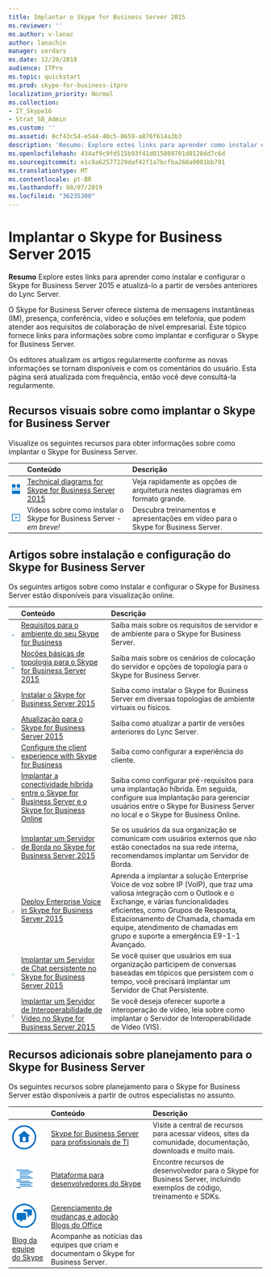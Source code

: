```yaml
---
title: Implantar o Skype for Business Server 2015
ms.reviewer: ''
ms.author: v-lanac
author: lanachin
manager: serdars
ms.date: 12/20/2018
audience: ITPro
ms.topic: quickstart
ms.prod: skype-for-business-itpro
localization_priority: Normal
ms.collection:
- IT_Skype16
- Strat_SB_Admin
ms.custom: ''
ms.assetid: 0cf43c54-e544-40c5-8659-a876f614a3b3
description: 'Resumo: Explore estes links para aprender como instalar e configurar o Skype for Business Server 2015 e atualizá-lo a partir de versões anteriores do Lync Server.'
ms.openlocfilehash: 434af9c9fd515b93f41d015009701d0128dd7c6d
ms.sourcegitcommit: e1c8a62577229daf42f1a7bcfba268a9001bb791
ms.translationtype: MT
ms.contentlocale: pt-BR
ms.lasthandoff: 08/07/2019
ms.locfileid: "36235300"
---
```

# <a name="deploy-skype-for-business-server-2015"></a>Implantar o Skype for Business Server 2015
 
**Resumo** Explore estes links para aprender como instalar e configurar o Skype for Business Server 2015 e atualizá-lo a partir de versões anteriores do Lync Server.
  
O Skype for Business Server oferece sistema de mensagens instantâneas (IM), presença, conferência, vídeo e soluções em telefonia, que podem atender aos requisitos de colaboração de nível empresarial. Este tópico fornece links para informações sobre como implantar e configurar o Skype for Business Server. 
  
Os editores atualizam os artigos regularmente conforme as novas informações se tornam disponíveis e com os comentários do usuário. Esta página será atualizada com frequência, então você deve consultá-la regularmente.
## <a name="visual-resources-about-how-to-deploy-skype-for-business-server"></a>Recursos visuais sobre como implantar o Skype for Business Server

Visualize os seguintes recursos para obter informações sobre como implantar o Skype for Business Server.
  
||**Conteúdo**|**Descrição**|
|:-----|:-----|:-----|
|![Ícone para diagramas técnicos](../media/87de0d09-77fd-46f2-b9f6-99a7998fd332.png)|[Technical diagrams for Skype for Business Server 2015](../technical-diagrams.md) <br/> |Veja rapidamente as opções de arquitetura nestes diagramas em formato grande.  <br/> |
|![Ícone para vídeos](../media/143e0d86-1c68-482a-9bf9-93e7966acca0.png)|Vídeos sobre como instalar o Skype for Business Server - *em breve!*  <br/> |Descubra treinamentos e apresentações em vídeo para o Skype for Business Server.  <br/> |
   
##  <a name="articles-about-skype-for-business-server-installation-and-configuration"></a>Artigos sobre instalação e configuração do Skype for Business Server

Os seguintes artigos sobre como instalar e configurar o Skype for Business Server estão disponíveis para visualização online. 
  
||**Conteúdo**|**Descrição**|
|:-----|:-----|:-----|
|![Ícone para documentação](../media/e4c786ef-1fff-4512-87c5-748543c60222.png)|[Requisitos para o ambiente do seu Skype for Business](../plan-your-deployment/requirements-for-your-environment/requirements-for-your-environment.md) <br/> |Saiba mais sobre os requisitos de servidor e de ambiente para o Skype for Business Server.  <br/> |
|![Ícone para documentação](../media/e4c786ef-1fff-4512-87c5-748543c60222.png)|[Noções básicas de topologia para o Skype for Business Server 2015](../plan-your-deployment/topology-basics/topology-basics.md) <br/> |Saiba mais sobre os cenários de colocação do servidor e opções de topologia para o Skype for Business Server.  <br/> |
|![Ícone numérico com instruções](../media/d73b5029-a6ba-4abd-9197-d8151dabf56e.png)|[Instalar o Skype for Business Server 2015](install/install.md) <br/> |Saiba como instalar o Skype for Business Server em diversas topologias de ambiente virtuais ou físicos.  <br/> |
|![Ícone numérico com instruções](../media/d73b5029-a6ba-4abd-9197-d8151dabf56e.png)|[Atualização para o Skype for Business Server 2015](upgrade-to-skype-for-business-server.md) <br/> |Saiba como atualizar a partir de versões anteriores do Lync Server.  <br/> |
|![Ícone numérico com instruções](../media/d73b5029-a6ba-4abd-9197-d8151dabf56e.png)|[Configure the client experience with Skype for Business](deploy-clients/configure-the-client-experience.md) <br/> |Saiba como configurar a experiência do cliente.  <br/> |
|![Ícone numérico com instruções](../media/d73b5029-a6ba-4abd-9197-d8151dabf56e.png)|[Implantar a conectividade híbrida entre o Skype for Business Server e o Skype for Business Online](../skype-for-business-hybrid-solutions/deploy-hybrid-connectivity/deploy-hybrid-connectivity.md) <br/> |Saiba como configurar pré-requisitos para uma implantação híbrida. Em seguida, configure sua implantação para gerenciar usuários entre o Skype for Business Server no local e o Skype for Business Online.  <br/> |
|![Ícone numérico com instruções](../media/d73b5029-a6ba-4abd-9197-d8151dabf56e.png)|[Implantar um Servidor de Borda no Skype for Business Server 2015](deploy-edge-server/deploy-edge-server.md) <br/> |Se os usuários da sua organização se comunicam com usuários externos que não estão conectados na sua rede interna, recomendamos implantar um Servidor de Borda.  <br/> |
|![Ícone numérico com instruções](../media/d73b5029-a6ba-4abd-9197-d8151dabf56e.png)|[Deploy Enterprise Voice in Skype for Business Server 2015](deploy-enterprise-voice/deploy-enterprise-voice.md) <br/> |Aprenda a implantar a solução Enterprise Voice de voz sobre IP (VoIP), que traz uma valiosa integração com o Outlook e o Exchange, e várias funcionalidades eficientes, como Grupos de Resposta, Estacionamento de Chamada, chamada em equipe, atendimento de chamadas em grupo e suporte a emergência E9-1-1 Avançado.  <br/> |
|![Ícone numérico com instruções](../media/d73b5029-a6ba-4abd-9197-d8151dabf56e.png)|[Implantar um Servidor de Chat persistente no Skype for Business Server 2015](deploy-persistent-chat-server/deploy-persistent-chat-server.md) <br/> |Se você quiser que usuários em sua organização participem de conversas baseadas em tópicos que persistem com o tempo, você precisará implantar um Servidor de Chat Persistente.  <br/> |
|![Ícone numérico com instruções](../media/d73b5029-a6ba-4abd-9197-d8151dabf56e.png)|[Implantar um Servidor de Interoperabilidade de Vídeo no Skype for Business Server 2015](deploy-video-interop-server/deploy-video-interop-server.md) <br/> |Se você deseja oferecer suporte a interoperação de vídeo, leia sobre como implantar o Servidor de Interoperabilidade de Vídeo (VIS).  <br/> |
   
## <a name="additional-resources-about-planning-for-skype-for-business-server"></a>Recursos adicionais sobre planejamento para o Skype for Business Server

Os seguintes recursos sobre planejamento para o Skype for Business Server estão disponíveis a partir de outros especialistas no assunto. 
  
||**Conteúdo**|**Descrição**|
|:-----|:-----|:-----|
|![Ícone para Documentos](../media/4eff581b-890b-46cb-8224-a4122137d27e.png)|[Skype for Business Server para profissionais de TI](https://go.microsoft.com/fwlink/p/?LinkId=527960) <br/> |Visite a central de recursos para acessar vídeos, sites da comunidade, documentação, downloads e muito mais.  <br/> |
|![Ícone para conteúdo de desenvolvedor](../media/3626138a-2778-407e-911f-a0dcbdc36684.png)|[Plataforma para desenvolvedores do Skype](https://go.microsoft.com/fwlink/?LinkId=619775) <br/> |Encontre recursos de desenvolvedor para o Skype for Business Server, incluindo exemplos de código, treinamento e SDKs.  <br/> |
|![Ícone para notícias, blogs e muito mais](../media/ac692cb8-7db8-4810-b53f-1bc88b1e4cac.png)|[Gerenciamento de mudanças e adoção](https://go.microsoft.com/fwlink/p/?LinkId=532796) <br/> [Blogs do Office](https://go.microsoft.com/fwlink/p/?LinkId=528899) <br/> 
[Blog da equipe do Skype](https://go.microsoft.com/fwlink/p/?LinkId=532818) <br/> |Acompanhe as notícias das equipes que criam e documentam o Skype for Business Server.  <br/> |
   

